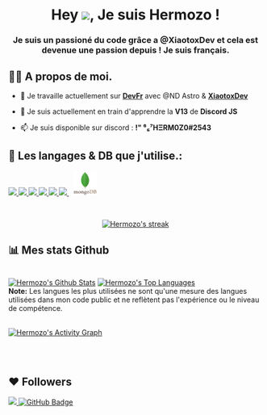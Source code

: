 <h1 align="center">Hey <img src="https://raw.githubusercontent.com/MartinHeinz/MartinHeinz/master/wave.gif" width="30px">, Je suis Hermozo !</h1>
<h3 align="center">Je suis un passioné du code grâce a @XiaotoxDev et cela est devenue une passion depuis ! Je suis français.</h3>


## 🙋‍♂️ A propos de moi.

- 🔭 Je travaille actuellement sur  **[DevFr](https://devfr.xyz/)** avec @ND Astro & **[XiaotoxDev](https://github.com/XiaotoxDev)**

- 🌱 Je suis actuellement en train d'apprendre la  **V13** de **Discord JS**

- 📫 Je suis disponible sur discord : **!" ⁶₆⁷HΞRM0Z0#2543**

## 🚀 Les langages & DB que j'utilise.:

<p align="left"> 
    <a href="https://www.java.com" target="_blank"> <img src="https://img.icons8.com/color/48/000000/java-coffee-cup-logo.png"/> </a>
    <a href="https://developer.mozilla.org/en-US/docs/Web/JavaScript" target="_blank"> <img src="https://img.icons8.com/color/48/000000/javascript.png"/> </a> 
    <a href="https://www.w3.org/html/" target="_blank"> <img src="https://img.icons8.com/color/48/000000/html-5.png"/> </a> 
    <a href="https://www.w3schools.com/css/" target="_blank"> <img src="https://img.icons8.com/color/48/000000/css3.png"/> </a> 
    <a href="https://www.python.org" target="_blank"> <img src="https://img.icons8.com/color/48/000000/python.png"/> </a> 
    <a style="padding-right:8px;" href="https://nodejs.org" target="_blank"> <img src="https://img.icons8.com/color/48/000000/nodejs.png"/> </a> 
    <a href="https://www.mongodb.com/" target="_blank"> <img src="https://raw.githubusercontent.com/devicons/devicon/master/icons/mongodb/mongodb-original-wordmark.svg" alt="mongodb" width="48" height="48"/> </a> 
</p>

<!-- [![Javascript Badge](https://img.shields.io/badge/-Javascript-F0DB4F?style=for-the-badge&labelColor=black&logo=javascript&logoColor=F0DB4F)](#) [![Typescript Badge](https://img.shields.io/badge/-Typescript-007acc?style=for-the-badge&labelColor=black&logo=typescript&logoColor=007acc)](#) [![Nodejs Badge](https://img.shields.io/badge/-Nodejs-3C873A?style=for-the-badge&labelColor=black&logo=node.js&logoColor=3C873A)](#) [![GraphQL Badge](https://img.shields.io/badge/-GraphQl-e535ab?style=for-the-badge&labelColor=black&logo=node.js&logoColor=e535ab)](#) -->
<br/>

<p align="center">
    <a href="https://github.com/Hermozot/github-readme-streak-stats">
        <img title="🔥 Obtenez les statistiques des stries pour votre profil sur git.io/streak-stats." alt="Hermozo's streak" src="https://github-readme-streak-stats.herokuapp.com/?user=Hermozot&theme=black-ice&hide_border=true&stroke=0000&background=060A0CD0"/>
    </a>
</p>

## 📊 Mes stats Github

  <br/>
    <a href="https://github.com/Hermozot/github-readme-stats"><img alt="Hermozo's Github Stats" src="https://github-readme-stats.vercel.app/api?username=Hermozot&show_icons=true&count_private=true&theme=react&hide_border=true&bg_color=0D1117" /></a>
  <a href="https://github.com/Hermozot/github-readme-stats"><img alt="Hermozo's Top Languages" src="https://github-readme-stats.vercel.app/api/top-langs/?username=Hermozot&langs_count=8&count_private=true&layout=compact&theme=react&hide_border=true&bg_color=0D1117" /></a>
  <br/>
  <b>Note:</b> Les langues les plus utilisées ne sont qu'une mesure des langues utilisées dans mon code public et ne reflètent pas l'expérience ou le niveau de compétence.


<br/>
<br/>

<a href="https://github.com/Hermozot/github-readme-activity-graph"><img alt="Hermozo's Activity Graph" src="https://activity-graph.herokuapp.com/graph?username=Hermozot&bg_color=0D1117&color=5BCDEC&line=5BCDEC&point=FFFFFF&hide_border=true" /></a>

<br/>
<br/>

## ❤ Followers
<a href="https://github.com/Meghna-DAS/github-profile-views-counter">
    <img src="https://komarev.com/ghpvc/?username=Hermozot">
</a>
<a href="https://github.com/Hermozot?tab=followers"><img src="https://img.shields.io/github/followers/Hermozot?label=Followers&style=social" alt="GitHub Badge"></a>
